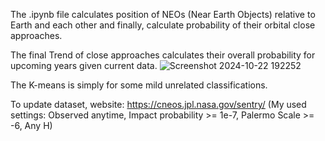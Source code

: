 The .ipynb file calculates position of NEOs (Near Earth Objects) relative to Earth and each other and finally, calculate probability of their orbital close approaches.

The final Trend of close approaches calculates their overall probability for upcoming years given current data.
![Screenshot 2024-10-22 192252](https://github.com/user-attachments/assets/c59afeb0-c00a-4197-8d42-12c7a61c1f2f)


The K-means is simply for some mild unrelated classifications.

To update dataset, website: https://cneos.jpl.nasa.gov/sentry/  (My used settings: Observed anytime, Impact probability >= 1e-7, Palermo Scale >= -6, Any H)
